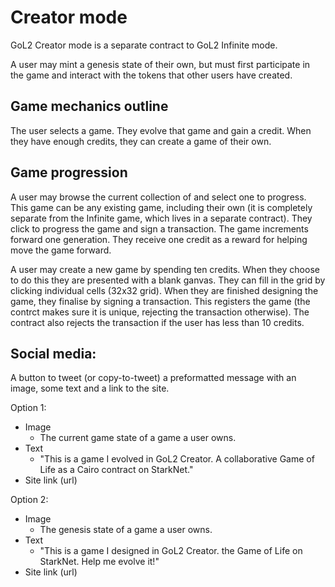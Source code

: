 # Creator mode

GoL2 Creator mode is a separate contract to GoL2 Infinite mode.

A user may mint a genesis state of their own, but must first participate
in the game and interact with the tokens that other users have created.

## Game mechanics outline

The user selects a game. They evolve that game and gain a credit. When
they have enough credits, they can create a game of their own.

## Game progression

A user may browse the current collection of and select one to
progress. This game can be any existing game, including their own
(it is completely separate from the Infinite game, which lives
in a separate contract). They click to progress the game and sign a transaction.
The game increments forward one generation. They receive one credit
as a reward for helping move the game forward.

A user may create a new game by spending ten credits.
When they choose to do this they are
presented with a blank ganvas. They can fill in the grid by
clicking individual cells (32x32 grid). When they are finished
designing the game, they finalise by signing a transaction.
This registers the game (the contrct makes sure it is unique,
rejecting the transaction otherwise). The contract also rejects the
transaction if the user has less than 10 credits.


## Social media:

A button to tweet (or copy-to-tweet) a preformatted message with an image,
some text and a link to the site.

Option 1:

- Image
    - The current game state of a game a user owns.
- Text
    - "This is a game I evolved in GoL2 Creator. A collaborative Game of Life as a Cairo contract on StarkNet."
- Site link (url)

Option 2:

- Image
    - The genesis state of a game a user owns.
- Text
    - "This is a game I designed in GoL2 Creator. the Game of Life on StarkNet. Help me evolve it!"
- Site link (url)


